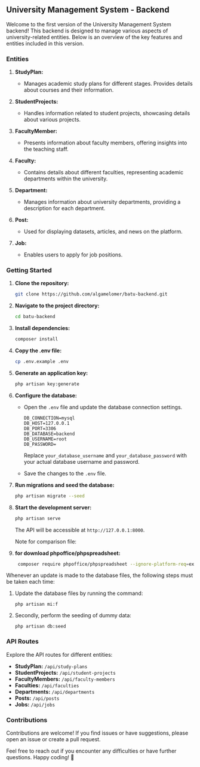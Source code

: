 ## University Management System - Backend

Welcome to the first version of the University Management System backend! This backend is designed to manage various aspects of university-related entities. Below is an overview of the key features and entities included in this version.

### Entities

1. **StudyPlan:**
   - Manages academic study plans for different stages. Provides details about courses and their information.

2. **StudentProjects:**
   - Handles information related to student projects, showcasing details about various projects.

3. **FacultyMember:**
   - Presents information about faculty members, offering insights into the teaching staff.

4. **Faculty:**
   - Contains details about different faculties, representing academic departments within the university.

5. **Department:**
   - Manages information about university departments, providing a description for each department.

6. **Post:**
   - Used for displaying datasets, articles, and news on the platform.

7. **Job:**
   - Enables users to apply for job positions.


### Getting Started

1. **Clone the repository:**

   ```bash
   git clone https://github.com/algamelomer/batu-backend.git
   ```

2. **Navigate to the project directory:**

   ```bash
   cd batu-backend
   ```

3. **Install dependencies:**

   ```bash
   composer install
   ```

4. **Copy the .env file:**

   ```bash
   cp .env.example .env
   ```

5. **Generate an application key:**

   ```bash
   php artisan key:generate
   ```

6. **Configure the database:**

   - Open the `.env` file and update the database connection settings.

     ```dotenv
     DB_CONNECTION=mysql
     DB_HOST=127.0.0.1
     DB_PORT=3306
     DB_DATABASE=backend
     DB_USERNAME=root
     DB_PASSWORD=
     ```

     Replace `your_database_username` and `your_database_password` with your actual database username and password.

   - Save the changes to the `.env` file.

7. **Run migrations and seed the database:**

   ```bash
   php artisan migrate --seed
   ```

8. **Start the development server:**

   ```bash
   php artisan serve
   ```

   The API will be accessible at `http://127.0.0.1:8000`.

   Note for comparison file:

9. **for download phpoffice/phpspreadsheet:**

   ```bash
    composer require phpoffice/phpspreadsheet --ignore-platform-req=ext-gd --with-all-dependencies 
   ```

Whenever an update is made to the database files, the following steps must be taken each time:
1. Update the database files by running the command:
   ```
   php artisan mi:f
   ```

2. Secondly, perform the seeding of dummy data:
   ```
   php artisan db:seed
   ```


### API Routes

Explore the API routes for different entities:

- **StudyPlan:** `/api/study-plans`
- **StudentProjects:** `/api/student-projects`
- **FacultyMembers:** `/api/faculty-members`
- **Faculties:** `/api/faculties`
- **Departments:** `/api/departments`
- **Posts:** `/api/posts`
- **Jobs:** `/api/jobs`

### Contributions

Contributions are welcome! If you find issues or have suggestions, please open an issue or create a pull request.

Feel free to reach out if you encounter any difficulties or have further questions. Happy coding! 🚀
